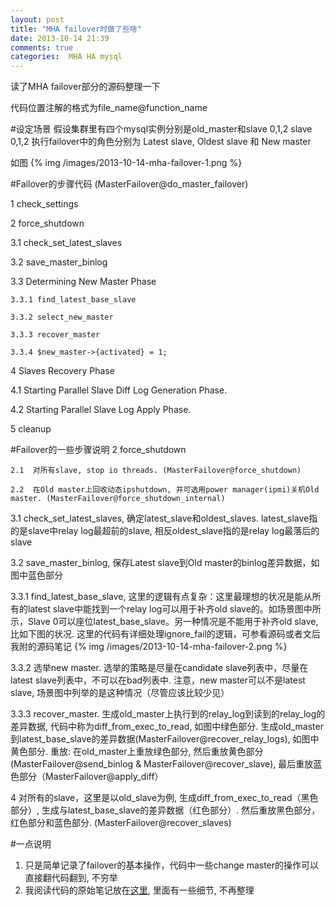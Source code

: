```yaml
---
layout: post
title: "MHA failover时做了些啥"
date: 2013-10-14 21:39
comments: true
categories:  MHA HA mysql  
---
```

读了MHA failover部分的源码整理一下

代码位置注解的格式为file_name@function_name

#设定场景
假设集群里有四个mysql实例分别是old_master和slave 0,1,2
slave 0,1,2 执行failover中的角色分别为 Latest slave, Oldest slave 和 New master

如图
{% img /images/2013-10-14-mha-failover-1.png %}

#Failover的步骤代码
(MasterFailover@do_master_failover)

 1 	check_settings

 2 	force_shutdown

 3.1 	check_set_latest_slaves

 3.2 	save_master_binlog

 3.3 	Determining New Master Phase

    3.3.1 find_latest_base_slave

    3.3.2 select_new_master

    3.3.3 recover_master

    3.3.4 $new_master->{activated} = 1;

 4  Slaves Recovery Phase

   4.1 Starting Parallel Slave Diff Log Generation Phase.

   4.2 Starting Parallel Slave Log Apply Phase.

 5  cleanup

#Failover的一些步骤说明
2  force_shutdown 

	2.1  对所有slave, stop io threads. (MasterFailover@force_shutdown)

	2.2  在Old master上回收动态ipshutdown, 并可选用power manager(ipmi)关机Old master. (MasterFailover@force_shutdown_internal)

3.1  check_set_latest_slaves, 确定latest_slave和oldest_slaves. latest_slave指的是slave中relay log最超前的slave, 相反oldest_slave指的是relay log最落后的slave

3.2  save_master_binlog, 保存Latest slave到Old master的binlog差异数据，如图中蓝色部分

3.3.1  find_latest_base_slave, 这里的逻辑有点复杂：这里最理想的状况是能从所有的latest slave中能找到一个relay log可以用于补齐old slave的。如场景图中所示，Slave 0可以座位latest_base_slave。另一种情况是不能用于补齐old slave, 比如下图的状况. 这里的代码有详细处理ignore_fail的逻辑，可参看源码或者文后我附的源码笔记
{% img /images/2013-10-14-mha-failover-2.png %}

3.3.2  选举new master. 选举的策略是尽量在candidate slave列表中，尽量在latest slave列表中，不可以在bad列表中. 注意，new master可以不是latest slave, 场景图中列举的是这种情况（尽管应该比较少见）

3.3.3  recover_master. 生成old_master上执行到的relay_log到读到的relay_log的差异数据, 代码中称为diff_from_exec_to_read, 如图中绿色部分. 生成old_master到latest_base_slave的差异数据(MasterFailover@recover_relay_logs), 如图中黄色部分. 
重放: 在old_master上重放绿色部分, 然后重放黄色部分(MasterFailover@send_binlog & MasterFailover@recover_slave), 最后重放蓝色部分（MasterFailover@apply_diff）

4  对所有的slave，这里是以old_slave为例, 生成diff_from_exec_to_read（黑色部分）, 生成与latest_base_slave的差异数据（红色部分）. 然后重放黑色部分，红色部分和蓝色部分. (MasterFailover@recover_slaves)

#一点说明
1. 只是简单记录了failover的基本操作，代码中一些change master的操作可以直接翻代码翻到, 不穷举
2. 我阅读代码的原始笔记放在[这里](https://app.yinxiang.com/shard/s11/sh/565c2973-fae1-452c-9f3e-8418fbb04360/11b9fd4b99229f8599c8c96a7bc3c72e), 里面有一些细节, 不再整理